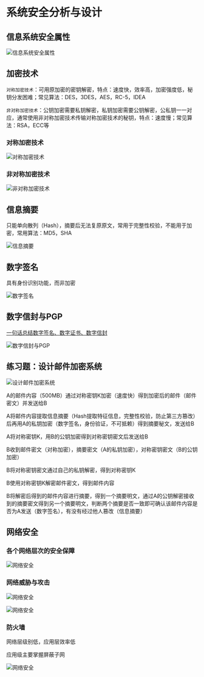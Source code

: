 # 系统安全分析与设计

## 信息系统安全属性

![信息系统安全属性](RJSJS/markdown-img-paste-20190921145333673.png)

## 加密技术

`对称加密技术`：可用原加密的密钥解密，特点：速度快，效率高，加密强度低，秘钥分发困难；常见算法：DES，3DES，AES，RC-5，IDEA

`非对称加密技术`：公钥加密需要私钥解密，私钥加密需要公钥解密，公私钥一一对应，通常使用非对称加密技术传输对称加密技术的秘钥，特点：速度慢；常见算法：RSA，ECC等

### 对称加密技术

![对称加密技术](RJSJS/markdown-img-paste-20190921150559601.png)

### 非对称加密技术

![非对称加密技术](RJSJS/markdown-img-paste-2019092115070234.png)

## 信息摘要

只能单向散列（Hash），摘要后无法复原原文，常用于完整性校验，不能用于加密，常用算法：MD5，SHA

![信息摘要](RJSJS/markdown-img-paste-20190921151236230.png)

## 数字签名

具有身份识别功能，而非加密

![数字签名](RJSJS/markdown-img-paste-20190921153810670.png)

## 数字信封与PGP

[一句话总结数字签名、数字证书、数字信封](https://blog.51cto.com/liu008qing/2427211)

![数字信封与PGP](RJSJS/markdown-img-paste-20190921154909880.png)

## 练习题：设计邮件加密系统

![设计邮件加密系统](RJSJS/markdown-img-paste-20190921155554136.png)

A的邮件内容（500MB）通过对称密钥K加密（速度快）得到加密后的邮件（邮件密文）并发送给B

A将邮件内容提取信息摘要（Hash提取特征信息，完整性校验，防止第三方篡改）后再用A的私钥加密（数字签名，身份验证，不可抵赖）得到摘要秘文，发送给B

A将对称密钥K，用B的公钥加密得到对称密钥密文后发送给B

B收到邮件密文（对称加密），摘要密文（A的私钥加密），对称密钥密文（B的公钥加密）

B将对称密钥密文通过自己的私钥解密，得到对称密钥K

B使用对称密钥K解密邮件密文，得到邮件内容

B将解密后得到的邮件内容进行摘要，得到一个摘要明文，通过A的公钥解密接收到的摘要密文得到另一个摘要明文，判断两个摘要是否一致即可确认该邮件内容是否为A发送（数字签名），有没有经过他人篡改（信息摘要）

## 网络安全

### 各个网络层次的安全保障

![网络安全](RJSJS/markdown-img-paste-20190922104523169.png)

### 网络威胁与攻击

![网络安全](RJSJS/markdown-img-paste-2019092210500429.png)

![网络安全](RJSJS/markdown-img-paste-20190922105704819.png)

### 防火墙

网络层级别低，应用层效率低

应用级主要掌握屏蔽子网

![网络安全](RJSJS/markdown-img-paste-20190922105647356.png)
